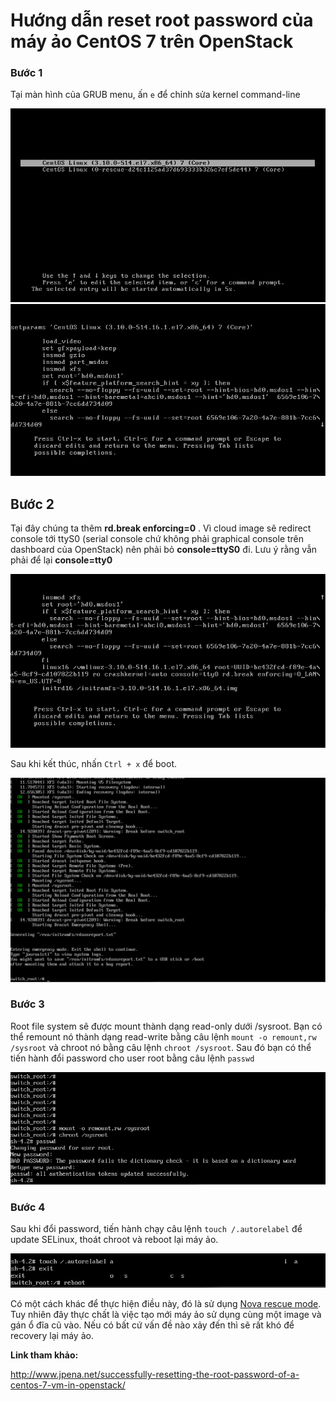 # Hướng dẫn reset root password của máy ảo CentOS 7 trên OpenStack

### Bước 1

Tại màn hình của GRUB menu, ấn `e` để chỉnh sửa kernel command-line

<img src="/images/resetpasswdcentos1.png">

<img src="/images/resetpasswdcentos2.png">

## Bước 2

Tại đây chúng ta thêm **rd.break enforcing=0** . Vì cloud image sẽ redirect console tới ttyS0 (serial console chứ không phải graphical console trên dashboard của OpenStack) nên phải bỏ **console=ttyS0** đi. Lưu ý rằng vẫn phải để lại **console=tty0**

<img src="/images/resetpasswdcentos3.png">

Sau khi kết thúc, nhấn `Ctrl + x` để boot.

<img src="/images/resetpasswdcentos4.png">

### Bước 3

Root file system sẽ được mount thành dạng read-only dưới /sysroot. Bạn có thể remount nó thành dạng read-write bằng câu lệnh `mount -o remount,rw /sysroot` và chroot nó bằng câu lệnh `chroot /sysroot`. Sau đó bạn có thể tiến hành đổi password cho user root bằng câu lệnh `passwd`

<img src="/images/resetpasswdcentos5.png">

### Bước 4

Sau khi đổi password, tiến hành chạy câu lệnh `touch /.autorelabel` để update SELinux, thoát chroot và reboot lại máy ảo.

<img src="/images/resetpasswdcentos6.png">

Có một cách khác để thực hiện điều này, đó là sử dụng [Nova rescue mode](https://docs.openstack.org/user-guide/cli-reboot-an-instance.html). Tuy nhiên đây thực chất là việc tạo mới máy ảo sử dụng cùng một image và gán ổ đĩa cũ vào. Nếu có bất cứ vấn đề nào xảy đến thì sẽ rất khó để recovery lại máy ảo.

**Link tham khảo:**

http://www.jpena.net/successfully-resetting-the-root-password-of-a-centos-7-vm-in-openstack/
